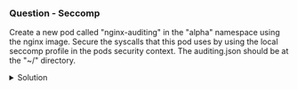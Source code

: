 ### Question - Seccomp

Create a new pod called "nginx-auditing" in the "alpha" namespace using the nginx image. Secure the syscalls that this pod uses by using the local seccomp profile in the pods security context. The auditing.json should be at the "~/" directory.

<details close>
<summary> Solution</summary>
<br>
### Solution

- [Seccomp K8s docs](https://kubernetes.io/docs/tutorials/clusters/seccomp/)

#### 1 - Copy the seccomp profile to the appropriate directory

```sh

cp ~/auditing.json /var/lib/kubelet/seccomp/profiles

```

#### 2 - Create the pod using the seccomp profile

```sh

vi ~/seccomp-pod.yaml

apiVersion: v1
kind: Pod
metadata:
  labels:
    run: nginx
  name: nginx-auditing
spec:
  containers:
  - image: nginx
    name: nginx
  securityContext: ## add Security context and apply seccompProfile
    seccompProfile:
      type: Localhost 
      localhostProfile: profiles/auditing.json ## as its localhost, profile location should be here

```

#### 3 - Apply the pod

```sh

kubectl apply -f ~/seccomp-pod.yaml

```
</details>